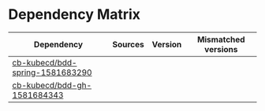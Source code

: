 # Dependency Matrix

Dependency | Sources | Version | Mismatched versions
---------- | ------- | ------- | -------------------
[cb-kubecd/bdd-spring-1581683290](https://github.com/cb-kubecd/bdd-spring-1581683290.git) |  | []() | 
[cb-kubecd/bdd-gh-1581684343](https://github.com/cb-kubecd/bdd-gh-1581684343.git) |  | []() | 
